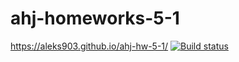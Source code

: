 # ahj-homeworks-5-1
https://aleks903.github.io/ahj-hw-5-1/
[![Build status](https://ci.appveyor.com/api/projects/status/4ynaf4ii13gldhh2?svg=true)](https://ci.appveyor.com/project/aleks903/ahj-hw-4)
